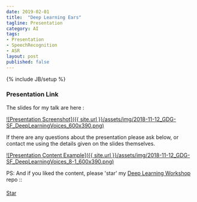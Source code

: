 ```yaml
---
date: 2019-02-01
title:  "Deep Learning Ears"
tagline: Presentation
category: AI
tags:
- Presentation
- SpeechRecognition
- ASR
layout: post
published: false
---
```

{% include JB/setup %}



### Presentation Link

The slides for my talk are here :

<a href="http://redcatlabs.com/2018-11-12_GDG-SF_DeepLearningVoices/" target="_blank">
![Presentation Screenshot]({{ site.url }}/assets/img/2018-11-12_GDG-SF_DeepLearningVoices_600x390.png)
</a>

If there are any questions about the presentation please ask below, 
or contact me using the details given on the slides themselves.

<a href="http://redcatlabs.com/2018-11-12_GDG-SF_DeepLearningVoices/#/8/1" target="_blank">
![Presentation Content Example]({{ site.url }}/assets/img/2018-11-12_GDG-SF_DeepLearningVoices_8-1_600x390.png)
</a>

<!--

Tensor2Tensor library
  Notebook :
    https://github.com/tensorflow/tensor2tensor/blob/master/tensor2tensor/notebooks/asr_transformer.ipynb
  TPU instructions :
    https://cloud.google.com/tpu/docs/tutorials/automated-speech-recognition
  Comment by dev:
    There are many difference between v1 and v2 (actually transformer_librispeech_v2 is exactly transformer_librispeech)
    https://github.com/tensorflow/tensor2tensor/issues/896#issuecomment-400975458
  Issue : ASR Transformer performance vs. Google Speech-to-Text
    https://github.com/tensorflow/tensor2tensor/issues/1121
  Papers
    https://arxiv.org/abs/1712.01769  == https://static.googleusercontent.com/media/research.google.com/en//pubs/archive/46687.pdf
      = State-of-the-art Speech Recognition With Sequence-to-Sequence Models

Baidu DeepSpeech
  https://github.com/Mozilla/DeepSpeech  # TF
    # Has pre-trained English language model
    # TFlite export available


Other libraries
  wav2letter++
    https://arxiv.org/abs/1812.07625v1
      = wav2letter++: The Fastest Open-source Speech Recognition System
  Kaldi

  Data
    https://github.com/juliagusak/dataloaders

  Datasets
    RM : DARPA 1000-words English language Resource Management = 3hrs training, 1hrs test, bigram word-pair LM
       WER is ~2.1% with 2.5hr training
    WSJ : 78 hours of speech which are the results of spontaneous dictation.  20k word trigram LM
       WER (dev93)  ~8% with 7 days training
       WER (eval92) ~4% with 7 days training
    Librispeech : 100hrs clean speech
       WER ~3.5% 
    AMI : 70 hours of meeting speech transcription corpus
       

LMs for ASR
  Papers
    Smoothed Bloom filter language models: Tera-Scale LMs on the Cheap
      = http://homepages.inf.ed.ac.uk/miles/papers/emnlp07.pdf
    Improving End-to-end Speech Recognition with Pronunciation-assisted Sub-word Modeling
      = https://arxiv.org/abs/1811.04284
    Deep context: end-to-end contextual speech recognition (refers to 1712.01769 as [13])
      = https://arxiv.org/abs/1808.02480
    Two Efficient Lattice Rescoring Methods Using Recurrent Neural Network Language Models
      = http://mi.eng.cam.ac.uk/~xc257/papers/TASLP2016_RNNLM_Latrescore.pdf
      
Related       
    https://arxiv.org/abs/1806.04558
      = Transfer Learning from Speaker Verification to Multispeaker Text-To-Speech Synthesis
      
      
https://github.com/zzw922cn/awesome-speech-recognition-speech-synthesis-papers      
http://www.arxiv-sanity.com/search?q=speech+recognition

https://arxiv.org/abs/1712.01769
https://arxiv.org/pdf/1808.02480.pdf
https://arxiv.org/pdf/1807.10857.pdf

Transfer Learning from Speaker Verification to Multispeaker Text-To-Speech Synthesis - Google
  https://arxiv.org/pdf/1806.04558.pdf
    v. interesting : Same embedding from speaker verification useful for TTS tasks

Latent Sequence Decompositions
  https://arxiv.org/abs/1610.03035 = 1_Google_LatentSequenceDecompositions_1610.03035.pdf
    Seems to have discovered phonemes...

Acoustic-to-Word Recognition with Sequence-to-Sequence Models
  https://arxiv.org/abs/1807.09597
    Goes from mels to a word vocabulary (not characters nor BPE)
    Interesting, but results are not 'stand-out' better

Fully Convolutional Speech Recognition - Collobert, Facebook
  https://arxiv.org/abs/1812.06864v1
  https://github.com/facebookresearch/wav2letter
    https://github.com/facebookresearch/fairseq
    Uses ArrayFire tensor library (= not for TPUs)
    Reads network config :
      https://github.com/facebookresearch/wav2letter/blob/master/recipes/librispeech/config/conv_glu/network.arch
    Includes tutorials :
      https://github.com/facebookresearch/wav2letter/tree/master/tutorials/1-librispeech_clean
  Implements the audio processing via convolutions directly (output : chars)
  Claims SOTA-match on WSJ, and SOTA on Librispeech
  prev?: 
    End-to-End Speech Recognition From the Raw Waveform  - Collobert, Facebook
      https://arxiv.org/abs/1806.07098v2

The PyTorch-Kaldi Speech Recognition Toolkit - Bengio, MILA
  https://arxiv.org/abs/1811.07453v1
    github.com/mravanelli/PyTorch-kaldi/

A Comparison of Techniques for Language Model Integration in Encoder-Decoder Speech Recognition
  https://arxiv.org/abs/1807.10857v2

Attention-Based Models for Speech Recognition
  https://arxiv.org/pdf/1506.07503.pdf

An Online Attention-based Model for Speech Recognition
  https://arxiv.org/abs/1811.05247v1

Mixed-Precision Training for NLP and Speech Recognition with OpenSeq2Seq  : Nvidia
  https://arxiv.org/abs/1805.10387v2
  https://github.com/NVIDIA/OpenSeq2Seq
    https://nvidia.github.io/OpenSeq2Seq/  # Docs



https://arxiv.org/abs/1811.06621v1
https://arxiv.org/abs/1811.04531v1

  
Cycle-consistency training for end-to-end speech recognition
  https://arxiv.org/abs/1811.01690v1
  
Cascaded CNN-resBiLSTM-CTC: An End-to-End Acoustic Model For Speech Recognition
  https://arxiv.org/abs/1810.12001v2

Densely Connected Convolutional Networks for Speech Recognition  == DenseNets
  https://arxiv.org/abs/1808.03570v1
    For instance, Google uses 18,000 hours of training data for speech recognition for Google Home
      Kim et al : "Generation of large-scale simulated utterances in virtual rooms to train deep-neural networks for far-field speech recognition in google home," in INTERSPEECH, 2017.
      Li et al : "Acoustic modeling for google home," in INTERSPEECH, 2017.



Smaller models:
  Low-Dimensional Bottleneck Features for On-Device Continuous Speech Recognition (Google+MIT)
    https://arxiv.org/abs/1811.00006v1
      Impact of larger training set is substantial :
        Chiu, Sainath, Wu, et al. [2] report a WER of 4.1 % with over 12,500 hours of training data; 
        the *same model* trained on 100 hours of Librispeech data gives a WER of 21.8 %
      Delta- and double delta- feature stacking do not have a large effect relative to their 3 x increase in size;
      A 40 ms compressed step size seems to be the limit for high accuracy models
      We designed a model that successfully compresses the original DSP QM-features to 1/10 the size without any loss in accuracy

  Small-footprint Deep Neural Networks with Highway Connections for Speech Recognition
    https://arxiv.org/abs/1512.04280
      
    
    
!-->


PS:  And if you liked the content, please 'star' my <a href="https://github.com/mdda/deep-learning-workshop" target="_blank">Deep Learning Workshop</a> repo ::
<!-- From :: https://buttons.github.io/ -->
<!-- Place this tag where you want the button to render. -->
<span style="position:relative;top:5px;">
<a aria-label="Star mdda/deep-learning-workshop on GitHub" data-count-aria-label="# stargazers on GitHub" data-count-api="/repos/mdda/deep-learning-workshop#stargazers_count" data-count-href="/mdda/deep-learning-workshop/stargazers" data-icon="octicon-star" href="https://github.com/mdda/deep-learning-workshop" class="github-button">Star</a>
<!-- Place this tag right after the last button or just before your close body tag. -->
<script async defer id="github-bjs" src="https://buttons.github.io/buttons.js"></script>
</span>

